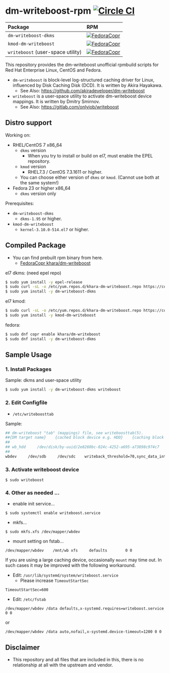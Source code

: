 # dm-writeboost-rpm [![Circle CI](https://circleci.com/gh/kazuhisya/dm-writeboost-rpm/tree/master.svg?style=shield)](https://circleci.com/gh/kazuhisya/dm-writeboost-rpm/tree/master)

| Package              | RPM        |
|:---------------------|:-----------|
| `dm-writeboost-dkms` | [![FedoraCopr](https://copr.fedorainfracloud.org/coprs/khara/dm-writeboost/package/dm-writeboost-dkms/status_image/last_build.png)](https://copr.fedorainfracloud.org/coprs/khara/dm-writeboost/) |
| `kmod-dm-writeboost` | [![FedoraCopr](https://copr.fedorainfracloud.org/coprs/khara/dm-writeboost/package/dm-writeboost-kmod/status_image/last_build.png)](https://copr.fedorainfracloud.org/coprs/khara/dm-writeboost/) |
| `writeboost` (user-space utility) | [![FedoraCopr](https://copr.fedorainfracloud.org/coprs/khara/dm-writeboost/package/writeboost/status_image/last_build.png)](https://copr.fedorainfracloud.org/coprs/khara/dm-writeboost/) |

This repository provides the dm-writeboost unofficial rpmbuild scripts for Red Hat Enterprise Linux, CentOS and Fedora.

- `dm-writeboost` is block-level log-structured caching driver for Linux, influenced by Disk Caching Disk (DCD). It is written by Akira Hayakawa.
    - See Also: https://github.com/akiradeveloper/dm-writeboost
- `writeboost` is a user-space utility to activate dm-writeboost device mappings. It is written by Dmitry Smirnov.
    - See Also: https://gitlab.com/onlyjob/writeboost

## Distro support

Working on:

- RHEL/CentOS 7 x86_64
    - `dkms` version
        - When you try to install or build on el7, must enable the EPEL repository.
    - `kmod` version
        - RHEL7.3 / CentOS 7.3.1611 or higher.
    - You can choose either version of `dkms` or `kmod`. (Cannot use both at the same system!)
- Fedora 23 or higher x86_64
    - `dkms` version only

Prerequisites:

- `dm-writeboost-dkms`
    - `dkms-1.95` or higher.
- `kmod-dm-writeboost`
    - `kernel-3.10.0-514.el7` or higher.

## Compiled Package


- You can find prebuilt rpm binary from here.
    - [FedoraCopr khara/dm-writeboost](https://copr.fedoraproject.org/coprs/khara/dm-writeboost/)


el7 dkms: (need epel repo)

```bash
$ sudo yum install -y epel-release
$ sudo curl -sL -o /etc/yum.repos.d/khara-dm-writeboost.repo https://copr.fedoraproject.org/coprs/khara/dm-writeboost/repo/epel-7/khara-dm-writeboost-epel-7.repo
$ sudo yum install -y dm-writeboost-dkms
```

el7 kmod:

```bash
$ sudo curl -sL -o /etc/yum.repos.d/khara-dm-writeboost.repo https://copr.fedoraproject.org/coprs/khara/dm-writeboost/repo/epel-7/khara-dm-writeboost-epel-7.repo
$ sudo yum install -y kmod-dm-writeboost
```

fedora:

```bash
$ sudo dnf copr enable khara/dm-writeboost
$ sudo dnf install -y dm-writeboost-dkms
```

## Sample Usage

### 1. Install Packages

Sample: dkms and user-space utility

```bash
$ sudo yum install -y dm-writeboost-dkms writeboost
```

### 2. Edit Configfile

- `/etc/writeboosttab`

Sample:

```bash
## dm-writeboost "tab" (mappings) file, see writeboosttab(5).
##{DM target name}    {cached block device e.g. HDD}    {caching block device e.g. SSD}    [options]
##
## wb_hdd     /dev/disk/by-uuid/2e8260bc-024c-4252-a695-a73898c974c7     /dev/disk/by-partuuid/43372b68-3407-45fa-9b2f-61afe9c26a68    writeback_threshold=70,sync_data_interval=3600
##
wbdev     /dev/sdb     /dev/sdc    writeback_threshold=70,sync_data_interval=3600
```

### 3. Activate writeboost device

```
$ sudo writeboost
```

### 4. Other as needed ...

- enable init service...

```
$ sudo systemctl enable writeboost.service
```

- mkfs...

```
$ sudo mkfs.xfs /dev/mapper/wbdev
```

- mount setting on fstab...

```
/dev/mapper/wbdev    /mnt/wb xfs     defaults        0 0
```

If you are using a large caching device, occasionally `mount` may time out.
In such cases it may be improved with the following workaround.

- Edit: `/usr/lib/systemd/system/writeboost.service`
    - Please increase `TimeoutStartSec`

```
TimeoutStartSec=600
```

- Edit: `/etc/fstab`

```
/dev/mapper/wbdev /data defaults,x-systemd.requires=writeboost.service 0 0
```

or

```
/dev/mapper/wbdev /data auto,nofail,x-systemd.device-timeout=1200 0 0
```


## Disclaimer

- This repository and all files that are included in this, there is no relationship at all with the upstream and vendor.
